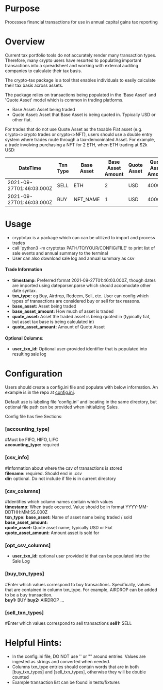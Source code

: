 # Purpose
Processes financial transactions for use in annual capital gains tax reporting

# Overview
Current tax portfolio tools do not accurately render many transaction types. Therefore, many crypto users have resorted to populating important transactions into a spreadsheet and working with external auditing companies to calculate their tax basis.

The crypto-tax package is a tool that enables individuals to easily calculate their tax basis across assets.

The package relies on transactions being populated in the 'Base Asset' and 'Quote Asset' model which is common in trading platforms.
- Base Asset: Asset being traded
- Quote Asset: Asset that Base Asset is being quoted in. Typically USD or other fiat.

For trades that do not use Quote Asset as the taxable Fiat asset (e.g. crypto<>crypto trades or crypto<>NFT), users should use a double entry system where trades route through a tax-demoninated Asset. For example, a trade involving purchasing a NFT for 2 ETH, when ETH trading at $2k USD:

|DateTime|Txn Type|Base Asset|Base Asset Amount|Quote Asset|Quote Asset Amount| Price|
|--------|---------|------|-----------------|-----------|------------------|------|
|2021-09-27T01:46:03.000Z|SELL|ETH|2|USD|4000|2000|
|2021-09-27T01:46:03.000Z|BUY|NFT_NAME|1|USD|4000|4000|

# Usage
- cryptotax is a package which can can be utilized to import and process trades
- call 'python3 -m cryptotax PATH/TO/YOUR/CONFIG/FILE' to print list of sale events and annual summary to the terminal
- User can also download sale log and annual summary as csv


#### Trade Information
- **timestamp:** Preferred format 2021-09-27T01:46:03.000Z, though dates are imported using dateparser.parse which should accomodate other date syntax.
- **txn_type:** eg Buy, Airdrop, Redeem, Sell, etc. User can config which types of transactions are considered buy or sell for tax reasons.
- **base_asset:** Asset being traded
- **base_asset_amount:** How much of asset is traded
- **quote_asset:** Asset the traded asset is being quoted in (typically fiat, but asset tax base is being calculated in)
- **quote_asset_amount:** Amount of Quote Asset

#### Optional Columns:
- **user_txn_id:** Optional user-provided identifier that is populated into resulting sale log 

# Configuration
Users should create a config.ini file and populate with below information. An example is in the repo at [config.ini](https://github.com/ckvj/crypto-tax/blob/master/config.ini).

Default use is labeling file 'config.ini' and locating in the same directory, but optional file path can be provided when initializing Sales.

Config file has five Sections:

### [accounting_type]
#Must be FIFO, HIFO, LIFO\
**accounting_type:** required

### [csv_info]
#Information about where the csv of transactions is stored\
**filename:** required. Should end in .csv\
**dir:** optional. Do not include if file is in current directory

### [csv_columns]
#Identifies which column names contain which values\
**timestamp:** When trade occured. Value should be in format YYYY-MM-DDTHH:MM:SS.000Z\
**txn_type:** 
**base_asset:** Name of asset name being traded / sold\
**base_asset_amount:** \
**quote_asset:** Quote asset name, typically USD or Fiat\
**quote_asset_amount:** Amount asset is sold for
 
### [opt_csv_columns]
 - **user_txn_id:** optional user provided id that can be populated into the Sale Log

### [buy_txn_types]
#Enter which values correspond to buy transactions. Specifically, values that are contained in column txn_type. For example, AIRDROP can be added to be a buy transaction.\
**buy1:** BUY
**buy2:** AIRDROP
...

### [sell_txn_types]
#Enter which values correspond to sell transactions
**sell1:** SELL


# Helpful Hints:
- In the config.ini file, DO NOT use '' or "" around entries. Values are ingested as strings and converted when needed.
- Columns txn_type entries should contain words that are in both [buy_txn_types] and [sell_txn_types], otherwise they will be double counted
- Example transaction list can be found in tests/fixtures
